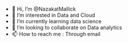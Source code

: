 - 👋 Hi, I’m @NazakatMallick
- 👀 I’m interested in Data and Cloud
- 🌱 I’m currently learning data science
- 💞️ I’m looking to collaborate on Data analytics
- 📫 How to reach me : Through email 

<!---
NazakatMallick/NazakatMallick is a ✨ special ✨ repository because its `README.md` (this file) appears on your GitHub profile.
You can click the Preview link to take a look at your changes.
--->
